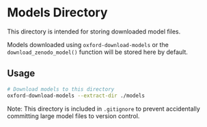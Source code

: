 # Models Directory

This directory is intended for storing downloaded model files.

Models downloaded using `oxford-download-models` or the `download_zenodo_model()` function will be stored here by default.

## Usage

```bash
# Download models to this directory
oxford-download-models --extract-dir ./models
```

Note: This directory is included in `.gitignore` to prevent accidentally committing large model files to version control.
